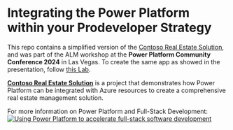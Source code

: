 # Integrating the Power Platform within your Prodeveloper Strategy

This repo contains a simplified version of the [Contoso Real Estate Solution](https://aka.ms/pp/contoso-real-estate), and was part of the ALM workshop at the **Power Platform Community Conference 2024** in Las Vegas.
To create the same app as showed in the presentation, follow [this Lab](../Lab%202.1%20Code-first%20Development.pdf).

**[Contoso Real Estate Solution](https://aka.ms/pp/contoso-real-estate)** is a project that demonstrates how Power Platform can be integrated with Azure resources to create a comprehensive real estate management solution.

For more information on Power Platform and Full-Stack Development: [![Using Power Platform to accelerate full-stack software development](https://img.youtube.com/vi/NYeQGuCJnzU/0.jpg)](https://www.youtube.com/watch?v=NYeQGuCJnzU)